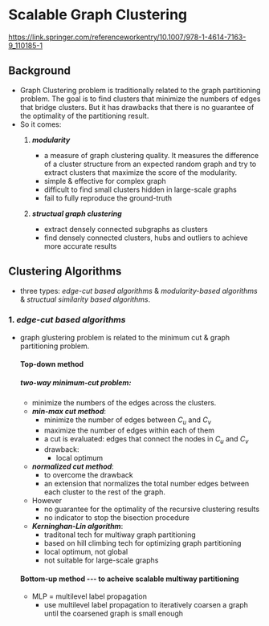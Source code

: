 # Scalable Graph Clustering
https://link.springer.com/referenceworkentry/10.1007/978-1-4614-7163-9_110185-1
## Background
* Graph Clustering problem is traditionally related to the graph partitioning problem. The goal is to find clusters that minimize the numbers of edges that bridge clusters. But it has drawbacks that there is no guarantee of the optimality of the partitioning result.
* So it comes:
  1. ***modularity***
      * a measure of graph clustering quality. It measures the difference of a cluster structure from an expected random graph and try to extract clusters that maximize the score of the modularity.
      * simple & effective for complex graph
      * difficult to find small clusters hidden in large-scale graphs
      * fail to fully reproduce the ground-truth

  2. ***structual graph clustering***
      * extract densely connected subgraphs as clusters
      * find densely connected clusters, hubs and outliers to achieve more accurate results
  
## Clustering Algorithms

* three types: *edge-cut based algorithms* & *modularity-based algorithms* & *structual similarity based algorithms*. 
### 1. ***edge-cut based algorithms***
* graph glustering problem is related to the minimum cut & graph partitioning problem.
    #### Top-down method
    ##### two-way minimum-cut problem: 
    * minimize the numbers of the edges across the clusters.
  * ***min-max cut method***: 
    * minimize the number of edges between $C_u$ and $C_v$
    * maximize the number of edges within each of them
    * a cut is evaluated: edges that connect the nodes in $C_u$ and $C_v$
    * drawback: 
      * local optimum
  * ***normalized cut method***:
    * to overcome the drawback 
    * an extension that normalizes the total number edges between each cluster to the rest of the graph.
  * However 
    * no guarantee for the optimality of the recursive clustering results
    * no indicator to stop the bisection procedure
  * ***Kerninghan-Lin algorithm***:
    * traditonal tech for multiway graph partitioning
    * based on hill climbing tech for optimizing graph partitioning
    * local optimum, not global
    * not suitable for large-scale graphs
  #### Bottom-up method --- to acheive scalable multiway partitioning
  * MLP = multilevel label propagation
    * use multilevel label propagation to iteratively coarsen a graph until the coarsened graph is small enough